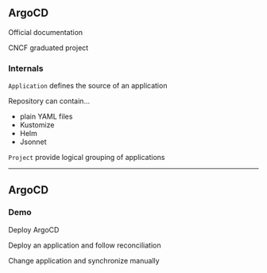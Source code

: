 ## ArgoCD 

Official documentation [](https://argoproj.github.io/argo-cd/)

CNCF graduated project [](https://www.cncf.io/projects/argo/)

### Internals

`Application` defines the source of an application

Repository can contain...

- plain YAML files
- Kustomize [](https://kustomize.io/)
- Helm [](https://helm.sh/)
- Jsonnet [](https://jsonnet.org/)

`Project` provide logical grouping of applications

---

## ArgoCD

### Demo

Deploy ArgoCD

Deploy an application and follow reconciliation

Change application and synchronize manually
